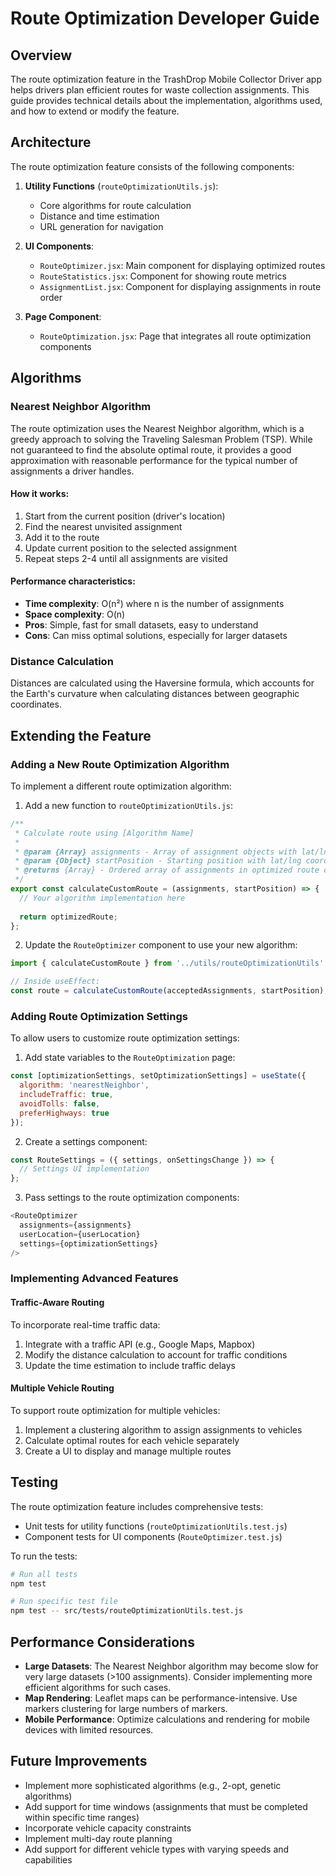 # Route Optimization Developer Guide

## Overview

The route optimization feature in the TrashDrop Mobile Collector Driver app helps drivers plan efficient routes for waste collection assignments. This guide provides technical details about the implementation, algorithms used, and how to extend or modify the feature.

## Architecture

The route optimization feature consists of the following components:

1. **Utility Functions** (`routeOptimizationUtils.js`):
   - Core algorithms for route calculation
   - Distance and time estimation
   - URL generation for navigation

2. **UI Components**:
   - `RouteOptimizer.jsx`: Main component for displaying optimized routes
   - `RouteStatistics.jsx`: Component for showing route metrics
   - `AssignmentList.jsx`: Component for displaying assignments in route order

3. **Page Component**:
   - `RouteOptimization.jsx`: Page that integrates all route optimization components

## Algorithms

### Nearest Neighbor Algorithm

The route optimization uses the Nearest Neighbor algorithm, which is a greedy approach to solving the Traveling Salesman Problem (TSP). While not guaranteed to find the absolute optimal route, it provides a good approximation with reasonable performance for the typical number of assignments a driver handles.

#### How it works:

1. Start from the current position (driver's location)
2. Find the nearest unvisited assignment
3. Add it to the route
4. Update current position to the selected assignment
5. Repeat steps 2-4 until all assignments are visited

#### Performance characteristics:

- **Time complexity**: O(n²) where n is the number of assignments
- **Space complexity**: O(n)
- **Pros**: Simple, fast for small datasets, easy to understand
- **Cons**: Can miss optimal solutions, especially for larger datasets

### Distance Calculation

Distances are calculated using the Haversine formula, which accounts for the Earth's curvature when calculating distances between geographic coordinates.

## Extending the Feature

### Adding a New Route Optimization Algorithm

To implement a different route optimization algorithm:

1. Add a new function to `routeOptimizationUtils.js`:

```javascript
/**
 * Calculate route using [Algorithm Name]
 * 
 * @param {Array} assignments - Array of assignment objects with lat/lng coordinates
 * @param {Object} startPosition - Starting position with lat/lng coordinates
 * @returns {Array} - Ordered array of assignments in optimized route order
 */
export const calculateCustomRoute = (assignments, startPosition) => {
  // Your algorithm implementation here
  
  return optimizedRoute;
};
```

2. Update the `RouteOptimizer` component to use your new algorithm:

```javascript
import { calculateCustomRoute } from '../utils/routeOptimizationUtils';

// Inside useEffect:
const route = calculateCustomRoute(acceptedAssignments, startPosition);
```

### Adding Route Optimization Settings

To allow users to customize route optimization settings:

1. Add state variables to the `RouteOptimization` page:

```javascript
const [optimizationSettings, setOptimizationSettings] = useState({
  algorithm: 'nearestNeighbor',
  includeTraffic: true,
  avoidTolls: false,
  preferHighways: true
});
```

2. Create a settings component:

```javascript
const RouteSettings = ({ settings, onSettingsChange }) => {
  // Settings UI implementation
};
```

3. Pass settings to the route optimization components:

```javascript
<RouteOptimizer 
  assignments={assignments} 
  userLocation={userLocation}
  settings={optimizationSettings}
/>
```

### Implementing Advanced Features

#### Traffic-Aware Routing

To incorporate real-time traffic data:

1. Integrate with a traffic API (e.g., Google Maps, Mapbox)
2. Modify the distance calculation to account for traffic conditions
3. Update the time estimation to include traffic delays

#### Multiple Vehicle Routing

To support route optimization for multiple vehicles:

1. Implement a clustering algorithm to assign assignments to vehicles
2. Calculate optimal routes for each vehicle separately
3. Create a UI to display and manage multiple routes

## Testing

The route optimization feature includes comprehensive tests:

- Unit tests for utility functions (`routeOptimizationUtils.test.js`)
- Component tests for UI components (`RouteOptimizer.test.js`)

To run the tests:

```bash
# Run all tests
npm test

# Run specific test file
npm test -- src/tests/routeOptimizationUtils.test.js
```

## Performance Considerations

- **Large Datasets**: The Nearest Neighbor algorithm may become slow for very large datasets (>100 assignments). Consider implementing more efficient algorithms for such cases.
- **Map Rendering**: Leaflet maps can be performance-intensive. Use markers clustering for large numbers of markers.
- **Mobile Performance**: Optimize calculations and rendering for mobile devices with limited resources.

## Future Improvements

- Implement more sophisticated algorithms (e.g., 2-opt, genetic algorithms)
- Add support for time windows (assignments that must be completed within specific time ranges)
- Incorporate vehicle capacity constraints
- Implement multi-day route planning
- Add support for different vehicle types with varying speeds and capabilities
